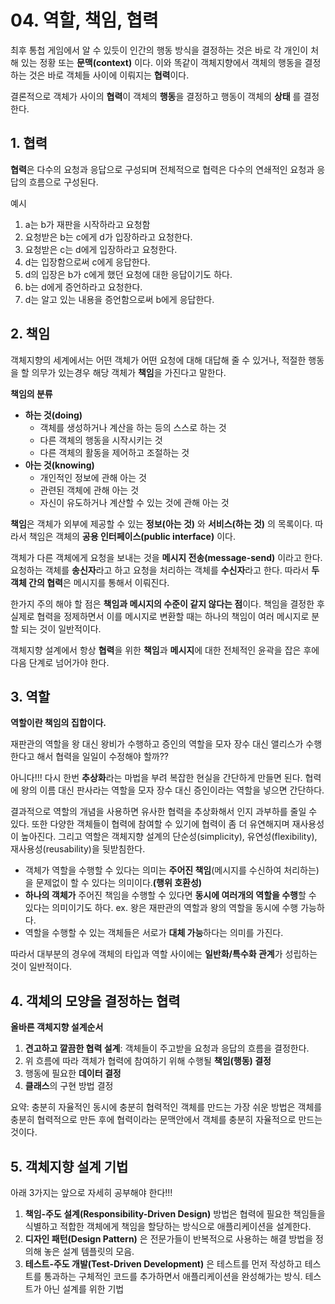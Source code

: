 # 04. 역할, 책임, 협력

최후 통첩 게임에서 알 수 있듯이 인간의 행동 방식을 결정하는 것은 바로 각 개인이 처해 있는 정황 또는 **문맥(context)** 이다. 이와 똑같이 객체지향에서 객체의 행동을 결정하는 것은 바로 객체들 사이에 이뤄지는 **협력**이다. 

결론적으로 객체가 사이의 **협력**이 객체의 **행동**을 결정하고 행동이 객체의 **상태** 를 결정한다.

## 1. 협력

**협력**은 다수의 요청과 응답으로 구성되며 전체적으로 협력은 다수의 연쇄적인 요청과 응답의 흐름으로 구성된다.

예시

1. a는 b가 재판을 시작하라고 요청함
2. 요청받은 b는 c에게 d가 입장하라고 요청한다.
3. 요청받은 c는 d에게 입장하라고 요청한다.
4. d는 입장함으로써 c에게 응답한다.
5. d의 입장은 b가 c에게 했던 요청에 대한 응답이기도 하다.
6. b는 d에게 증언하라고 요청한다.
7. d는 알고 있는 내용을 증언함으로써 b에게 응답한다.

## 2. 책임

객체지향의 세계에서는 어떤 객체가 어떤 요청에 대해 대답해 줄 수 있거나, 적절한 행동을 할 의무가 있는경우 해당 객체가 **책임**을 가진다고 말한다.

**책임의 분류**

- **하는 것(doing)**
    - 객체를 생성하거나 계산을 하는 등의 스스로 하는 것
    - 다른 객체의 행동을 시작시키는 것
    - 다른 객체의 활동을 제어하고 조절하는 것
- **아는 것(knowing)**
    - 개인적인 정보에 관해 아는 것
    - 관련된 객체에 관해 아는 것
    - 자신이 유도하거나 계산할 수 있는 것에 관해 아는 것

**책임**은 객체가 외부에 제공할 수 있는 **정보(아는 것)** 와 **서비스(하는 것)** 의 목록이다. 따라서 책임은 객체의 **공용 인터페이스(public interface)** 이다. 

객체가 다른 객체에게 요청을 보내는 것을 **메시지 전송(message-send)** 이라고 한다. 요청하는 객체를 **송신자**라고 하고 요청을 처리하는 객체를 **수신자**라고 한다. 따라서 **두 객체 간의 협력**은 메시지를 통해서 이뤄진다.

한가지 주의 해야 할 점은 **책임과 메시지의 수준이 같지 않다는 점**이다. 책임을 결정한 후 실제로 협력을 정제하면서 이를 메시지로 변환할 때는 하나의 책임이 여러 메시지로 분할 되는 것이 일반적이다.

객체지향 설계에서 항상 **협력**을 위한 **책임**과 **메시지**에 대한 전체적인 윤곽을 잡은 후에 다음 단계로 넘어가야 한다. 

## 3. 역할

**역할이란 책임의 집합이다.**

재판관의 역할을 왕 대신 왕비가 수행하고 증인의 역할을 모자 장수 대신 앨리스가 수행한다고 해서 협력을 일일이 수정해야 할까??

아니다!!! 다시 한번 **추상화**라는 마법을 부려 복잡한 현실을 간단하게 만들면 된다. 협력에 왕의 이름 대신 판사라는 역할을 모자 장수 대신 증인이라는 역할을 넣으면 간단하다.

결과적으로 역할의 개념을 사용하면 유사한 협력을 추상화해서 인지 과부하를 줄일 수 있다. 또한 다양한 객체들이 협력에 참여할 수 있기에 협력이 좀 더 유연해지며 재사용성이 높아진다. 그리고 역할은 객체지향 설계의 단순성(simplicity), 유연성(flexibility), 재사용성(reusability)을 뒷받침한다.

- 객체가 역할을 수행할 수 있다는 의미는 **주어진 책임**(메시지를 수신하여 처리하는)을 문제없이 할 수 있다는 의미이다.**(행위 호환성)**
- **하나의 객체가** 주어진 책임을 수행할 수 있다면 **동시에 여러개의 역할을 수행**할 수 있다는 의미이기도 하다. ex. 왕은 재판관의 역할과 왕의 역할을 동시에 수행 가능하다.
- 역할을 수행할 수 있는 객체들은 서로가 **대체 가능**하다는 의미를 가진다.

따라서 대부분의 경우에 객체의 타입과 역할 사이에는 **일반화/특수화 관계**가 성립하는 것이 일반적이다.

## 4. 객체의 모양을 결정하는 협력

**올바른 객체지향 설계순서**

1. **견고하고 깔끔한 협력 설계**: 객체들이 주고받을 요청과 응답의 흐름을 결정한다. 
2. 위 흐름에 따라 객체가 협력에 참여하기 위해 수행될 **책임(행동) 결정**
3. 행동에 필요한 **데이터 결정**
4. **클래스**의 구현 방법 결정

요약: 충분히 자율적인 동시에 충분히 협력적인 객체를 만드는 가장 쉬운 방법은 객체를 충분히 협력적으로 만든 후에 협력이라는 문맥안에서 객체를 충분히 자율적으로 만드는 것이다.

## 5. 객체지향 설계 기법

아래 3가지는 앞으로 자세히 공부해야 한다!!!

1. **책임-주도 설계(Responsibility-Driven Design)** 방법은 협력에 필요한 책임들을 식별하고 적합한 객체에게 책임을 할당하는 방식으로 애플리케이션을 설계한다.
2. **디자인 패턴(Design Pattern)** 은 전문가들이 반복적으로 사용하는 해결 방법을 정의해 놓은 설계 템플릿의 모음.
3. **테스트-주도 개발(Test-Driven Development)** 은 테스트를 먼저 작성하고 테스트를 통과하는 구체적인 코드를 추가하면서 애플리케이션을 완성해가는 방식. 테스트가 아닌 설계를 위한 기법
